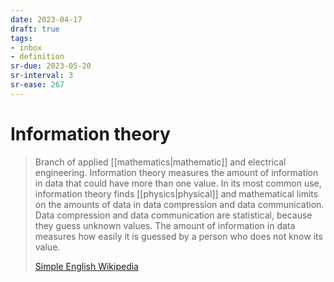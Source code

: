 ```yaml
---
date: 2023-04-17
draft: true
tags:
- inbox
- definition
sr-due: 2023-05-20
sr-interval: 3
sr-ease: 267
---
```


# Information theory

> Branch of applied [[mathematics|mathematic]] and electrical engineering.
> Information theory measures the amount of information in data that could have
> more than one value. In its most common use, information theory finds
> [[physics|physical]] and mathematical limits on the amounts of data in data
> compression and data communication. Data compression and data communication
> are statistical, because they guess unknown values. The amount of information
> in data measures how easily it is guessed by a person who does not know its
> value.
>
> [Simple English Wikipedia](https://simple.wikipedia.org/wiki/Information_theory)
